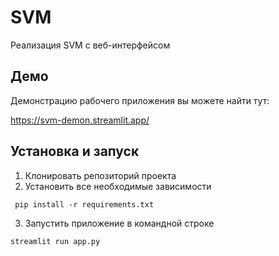 # SVM

Реализация SVM с веб-интерфейсом

## Демо
Демонстрацию рабочего приложения вы можете найти тут:

https://svm-demon.streamlit.app/

## Установка и запуск
1. Клонировать репозиторий проекта
2. Установить все необходимые зависимости
```commandline
 pip install -r requirements.txt
```
3. Запустить приложение в командной строке
```commandline
streamlit run app.py
```
